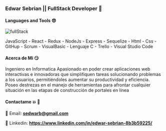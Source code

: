 ### Edwar Sebrian || FullStack Developer 👋

#### Languages and Tools :sunglasses:

![fullStack](https://user-images.githubusercontent.com/88947428/173082698-97a9ff64-336f-48b1-8449-5c01947a7424.jpeg)

JavaScript - React - Redux - NodeJs - Express - Sequelize - Html - Css - GitHup - Scrum - VisualBasic - Lenguaje C - Trello - Visual Studio Code

#### Acerca de Mi :smirk:

Ingeniero en Informatica Apasionado en poder crear aplicaciones web interactivas e innovadoras que simplifiquen tareas solucionando problemas a los usuarios, permitiéndoles aumentar su productividad y eficiencia. Poseo destrezas en el manejo de herramientas para afrontar cualquier situación en las etapas de construcción de portales en línea

#### Contactame :boom: :punch:

:email: Email: **sedwarb@gmail.com**

:necktie: Linkedin: **https://www.linkedin.com/in/edwar-sebrian-8b3b59225/**


<!--
**sedwarb/sedwarb** is a ✨ _special_ ✨ repository because its `README.md` (this file) appears on your GitHub profile.

Here are some ideas to get you started:

- 🔭 I’m currently working on ...
- 🌱 I’m currently learning ...
- 👯 I’m looking to collaborate on ...
- 🤔 I’m looking for help with ...
- 💬 Ask me about ...
- 📫 How to reach me: ...
- 😄 Pronouns: ...
- ⚡ Fun fact: ...
-->
